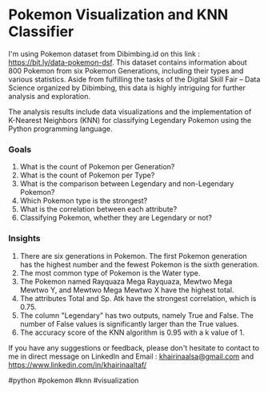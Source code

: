 # Pokemon Visualization and KNN Classifier
I'm using Pokemon dataset from Dibimbing.id on this link : https://bit.ly/data-pokemon-dsf. This dataset contains information about 800 Pokemon from six Pokemon Generations, including their types and various statistics. Aside from fulfilling the tasks of the Digital Skill Fair – Data Science organized by Dibimbing, this data is highly intriguing for further analysis and exploration.

The analysis results include data visualizations and the implementation of K-Nearest Neighbors (KNN) for classifying Legendary Pokemon using the Python programming language. 

### Goals
1. What is the count of Pokemon per Generation?
2. What is the count of Pokemon per Type?
3. What is the comparison between Legendary and non-Legendary Pokemon?
4. Which Pokemon type is the strongest?
5. What is the correlation between each attribute?
6. Classifying Pokemon, whether they are Legendary or not?

### Insights
1. There are six generations in Pokemon. The first Pokemon generation has the highest number and the fewest Pokemon is the sixth generation. 
2. The most common type of Pokemon is the Water type.
3. The Pokemon named Rayquaza Mega Rayquaza, Mewtwo Mega Mewtwo Y, and Mewtwo Mega Mewtwo X have the highest total.
4. The attributes Total and Sp. Atk have the strongest correlation, which is 0.75.
5. The column "Legendary" has two outputs, namely True and False. The number of False values is significantly larger than the True values.
6. The accuracy score of the KNN algorithm is 0.95 with a k value of 1.

If you have any suggestions or feedback, please don't hesitate to contact to me in direct message on LinkedIn and Email : khairinaalsa@gmail.com and https://www.linkedin.com/in/khairinaaltaf/

#python #pokemon #knn #visualization

